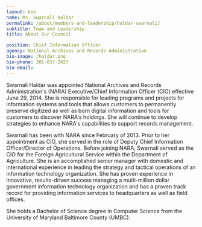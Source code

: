 ```yaml
---
layout: bio
name: Ms. Swarnali Haldar
permalink: /about/members-and-leadership/haldar-swarnali/
subtitle: Team and Leadership
title: About Our Council

position: Chief Information Officer
agency: National Archives and Records Administration
bio-image: /haldar.png
bio-phone: 301-837-2027
bio-email:
---
```

Swarnali Haldar was appointed National Archives and Records Administration's (NARA) Executive/Chief Information Officer (CIO) effective June 29, 2014. She is responsible for leading programs and projects for information systems and tools that allows customers to permanently preserve digitized as well as born digital information and tools for customers to discover NARA's holdings. She will continue to develop strategies to enhance NARA's capabilities to support records management.

Swarnali has been with NARA since February of 2013. Prior to her appointment as CIO, she served in the role of Deputy Chief Information Officer/Director of Operations. Before joining NARA, Swarnali served as the CIO for the Foreign Agricultural Service within the Department of Agriculture. She is an accomplished senior manager with domestic and international experience in leading the strategy and tactical operations of an information technology organization. She has proven experience in innovative, results-driven success managing a multi-million dollar government information technology organization and has a proven track record for providing information services to headquarters as well as field offices.

She holds a Bachelor of Science degree in Computer Science from the University of Maryland Baltimore County (UMBC).

